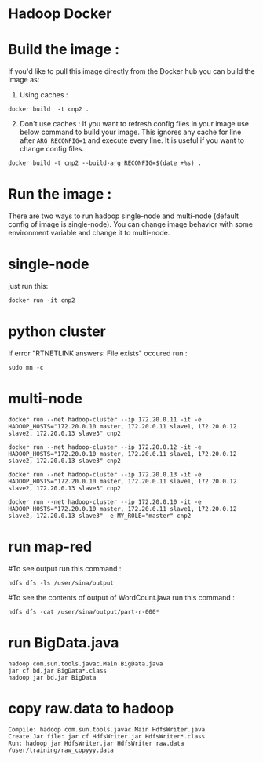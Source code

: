 # Hadoop Docker 

# Build the image :

If you'd like to pull this image directly from the Docker hub you can build the image as:

1. Using caches :

```
docker build  -t cnp2 .
```

2. Don't use caches :
If you want to refresh config files in your image use below command to build your image. This ignores any cache for line
 after `ARG RECONFIG=1` and execute  every line. It is useful if you want to change config files.

```
docker build -t cnp2 --build-arg RECONFIG=$(date +%s) . 
```

# Run the image :
There are two ways to run hadoop single-node and multi-node (default config of image is single-node). You can change image 
 behavior with some environment variable and change it to multi-node.
 
# single-node
just run this: 
```
docker run -it cnp2 
```

# python cluster
If error "RTNETLINK answers: File exists" occured run :
```
sudo mn -c 
```

# multi-node
```
docker run --net hadoop-cluster --ip 172.20.0.11 -it -e HADOOP_HOSTS="172.20.0.10 master, 172.20.0.11 slave1, 172.20.0.12 slave2, 172.20.0.13 slave3" cnp2

docker run --net hadoop-cluster --ip 172.20.0.12 -it -e HADOOP_HOSTS="172.20.0.10 master, 172.20.0.11 slave1, 172.20.0.12 slave2, 172.20.0.13 slave3" cnp2

docker run --net hadoop-cluster --ip 172.20.0.13 -it -e HADOOP_HOSTS="172.20.0.10 master, 172.20.0.11 slave1, 172.20.0.12 slave2, 172.20.0.13 slave3" cnp2

docker run --net hadoop-cluster --ip 172.20.0.10 -it -e HADOOP_HOSTS="172.20.0.10 master, 172.20.0.11 slave1, 172.20.0.12 slave2, 172.20.0.13 slave3" -e MY_ROLE="master" cnp2
```


# run map-red

#To see output run this command :
```
hdfs dfs -ls /user/sina/output
```

#To see the contents of output of WordCount.java run this command :
```
hdfs dfs -cat /user/sina/output/part-r-000*
```


# run BigData.java 

```
hadoop com.sun.tools.javac.Main BigData.java
jar cf bd.jar BigData*.class
hadoop jar bd.jar BigData
```

# copy raw.data to hadoop 

```
Compile: hadoop com.sun.tools.javac.Main HdfsWriter.java
Create Jar file: jar cf HdfsWriter.jar HdfsWriter*.class
Run: hadoop jar HdfsWriter.jar HdfsWriter raw.data /user/training/raw_copyyy.data
```


